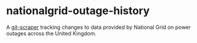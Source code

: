 # nationalgrid-outage-history

A [git-scraper](https://simonwillison.net/2020/Oct/9/git-scraping/) tracking changes to data provided by National Grid on power outages across the United Kingdom.
